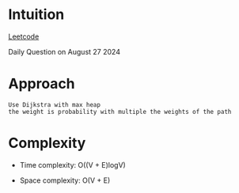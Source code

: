 # Intuition

[Leetcode](https://leetcode.com/problems/path-with-maximum-probability)

Daily Question on August 27 2024

# Approach

```
Use Dijkstra with max heap
the weight is probability with multiple the weights of the path
```

# Complexity

- Time complexity: O((V + E)logV)

- Space complexity: O(V + E)
